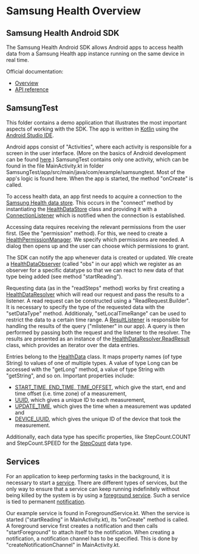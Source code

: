 # Samsung Health Overview

## Samsung Health Android SDK

The Samsung Health Android SDK allows Android apps to access health data
from a Samsung Health app instance running on the same device in real time.

Official documentation:

* [Overview](https://developer.samsung.com/health/android/overview.html)
* [API reference](https://img-developer.samsung.com/onlinedocs/health/android/data/index.html)

## SamsungTest

This folder contains a demo application that illustrates the most important
aspects of working with the SDK. The app is written in [Kotlin](https://kotlinlang.org/)
using the [Android Studio IDE](https://developer.android.com/studio).

Android apps consist of "Activities", where each activity is responsible for a screen
in the user interface.
(More on the basics of Android development can be found [here](https://developer.android.com/guide/components/fundamentals).)
SamsungTest contains only one activity, which can be found in the file MainActivity.kt
in folder SamsungTest/app/src/main/java/com/example/samsungtest.
Most of the app's logic is found here.
When the app is started, the method "onCreate" is called.

To access health data, an app first needs to acquire a connection to the
[Samsung Health data store](https://developer.samsung.com/health/android/data/guide/health-data-store.html).
This occurs in the "connect" method by instantiating the
[HealthDataStore](https://img-developer.samsung.com/onlinedocs/health/android/data/com/samsung/android/sdk/healthdata/HealthDataStore.html) class
and providing it with a
[ConnectionListener](https://img-developer.samsung.com/onlinedocs/health/android/data/com/samsung/android/sdk/healthdata/HealthDataStore.ConnectionListener.html)
which is notified when the connection is established.

Accessing data requires receiving the relevant permissions from the user first.
(See the "permission" method).
For this, we need to create a [HealthPermissionManager](https://img-developer.samsung.com/onlinedocs/health/android/data/com/samsung/android/sdk/healthdata/HealthPermissionManager.html). We specify which permissions
are needed. A dialog then opens up and the user can choose which permissions to
grant.

The SDK can notify the app whenever data is created or updated.
We create a [HealthDataObserver](https://img-developer.samsung.com/onlinedocs/health/android/data/com/samsung/android/sdk/healthdata/HealthDataObserver.html)
(called "obs" in our app) which we register
as an observer for a specific datatype so that we can react to new data of that
type being added (see method "startReading").

Requesting data (as in the "readSteps" method) 
works by first creating a [HealthDataResolver](https://img-developer.samsung.com/onlinedocs/health/android/data/com/samsung/android/sdk/healthdata/HealthDataResolver.html) 
which will read
our request and pass the results to a listener.
A read request can be constructed using a "ReadRequest.Builder".
It is necessary to specify the type of the requested data with the "setDataType"
method. Additionaly, "setLocalTimeRange" can be used to restrict the data to
a certain time range. A [ResultListener](https://img-developer.samsung.com/onlinedocs/health/android/data/com/samsung/android/sdk/healthdata/HealthResultHolder.ResultListener.html)
is responsible for handling the results
of the query ("mlistener" in our app). A query is then performed by passing
both the request and the listener to the resolver.
The results are presented as an instance of the
[HealthDataResolver.ReadResult](https://img-developer.samsung.com/onlinedocs/health/android/data/com/samsung/android/sdk/healthdata/HealthDataResolver.ReadResult.html) class,
which provides an iterator over the data entries.

Entries belong to the [HealthData](https://img-developer.samsung.com/onlinedocs/health/android/data/com/samsung/android/sdk/healthdata/HealthData.html)
class. It maps property names (of type String) to values of
one of multiple types. A value of type Long can be accessed with the "getLong" method,
a value of type String with "getString", and so on.
Important properties include:

* [START_TIME, END_TIME, TIME_OFFSET](https://img-developer.samsung.com/onlinedocs/health/android/data/com/samsung/android/sdk/healthdata/HealthConstants.SessionMeasurement.html),
  which give the start, end and time offset (i.e. time zone) of a measurement,
* [UUID](https://img-developer.samsung.com/onlinedocs/health/android/data/com/samsung/android/sdk/healthdata/HealthConstants.Common.html),
  which gives a unique ID to each measurement,
* [UPDATE_TIME](https://img-developer.samsung.com/onlinedocs/health/android/data/com/samsung/android/sdk/healthdata/HealthConstants.Common.html),
  which gives the time when a measurement was updated and
* [DEVICE_UUID](https://img-developer.samsung.com/onlinedocs/health/android/data/com/samsung/android/sdk/healthdata/HealthConstants.Common.html),
  which gives the unique ID of the device that took the measurement.

Additionally, each data type has specific properties, like StepCount.COUNT and StepCount.SPEED
for the [StepCount](https://img-developer.samsung.com/onlinedocs/health/android/data/com/samsung/android/sdk/healthdata/HealthConstants.StepCount.html) data type.

## Services

For an application to keep performing tasks in the background, it is necessary
to start a [service](https://developer.android.com/guide/components/services.html).
There are different types of services, but the only way to ensure that a service
can keep running indefinitely without being killed by the system is by using
a [foreground service](https://developer.android.com/guide/components/services#Foreground). 
Such a service is tied to permanent [notification](https://developer.android.com/guide/topics/ui/notifiers/notifications).

Our example service is found in ForegroundService.kt.
When the service is started ("startReading" in MainActivity.kt), its "onCreate" method
is called. A foreground service first creates a notification and then calls "startForeground"
to attach itself to the notification. When creating a notification, a notification channel
has to be specified. This is done by "createNotificationChannel" in MainActivity.kt.
